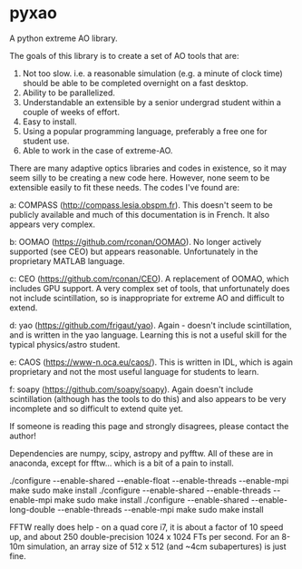 # pyxao
A python extreme AO library.

The goals of this library is to create a set of AO tools that are:
1) Not too slow. i.e. a reasonable simulation (e.g. a minute of clock time) should be 
able to be completed overnight on a fast desktop.
2) Ability to be parallelized.
3) Understandable an extensible by a senior undergrad student within a couple of weeks 
of effort.
4) Easy to install.
5) Using a popular programming language, preferably a free one for student use.
6) Able to work in the case of extreme-AO.

There are many adaptive optics libraries and codes in existence, so it may seem
silly to be creating a new code here. However, none seem to be extensible easily to fit
these needs. The codes I've found are:

a: COMPASS (http://compass.lesia.obspm.fr). This doesn't seem to be publicly available
 and much of this documentation is in French. It also 
appears very complex.

b: OOMAO (https://github.com/rconan/OOMAO). No longer actively supported (see CEO) but 
appears reasonable. Unfortunately in the proprietary MATLAB language.

c: CEO (https://github.com/rconan/CEO). A replacement of OOMAO, which includes GPU 
support. A very complex set of tools, that unfortunately does not include scintillation, 
so is inappropriate for extreme AO and difficult to extend.

d: yao (https://github.com/frigaut/yao). Again - doesn't include scintillation, and is
written in the yao language. Learning this is not a useful skill for the typical 
physics/astro student. 

e: CAOS (https://www-n.oca.eu/caos/). This is written in IDL, which is again proprietary
and not the most useful language for students to learn.

f: soapy (https://github.com/soapy/soapy). Again doesn't include scintillation
(although has the tools to do this) and also appears to be very incomplete and so 
difficult to extend quite yet.

If someone is reading this page and strongly disagrees, please contact the author!

Dependencies are numpy, scipy, astropy and pyfftw. All of these are in anaconda, except
for fftw... which is a bit of a pain to install. 

./configure --enable-shared --enable-float --enable-threads --enable-mpi
make
sudo make install
./configure --enable-shared --enable-threads --enable-mpi
make
sudo make install
./configure --enable-shared --enable-long-double --enable-threads --enable-mpi
make
sudo make install

FFTW really does help - on a quad core i7, it is about a factor of 10 speed up, and 
about 250 double-precision 1024 x 1024 FTs per second. For an 8-10m simulation, an
array size of 512 x 512 (and ~4cm subapertures) is just fine.
